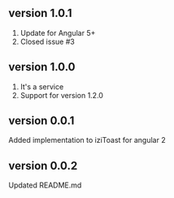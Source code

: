 ## version 1.0.1
1. Update for Angular 5+
2. Closed issue #3

## version 1.0.0
1.  It's a service
2.  Support for version 1.2.0

## version 0.0.1
Added implementation to iziToast for angular 2

## version 0.0.2
Updated README.md